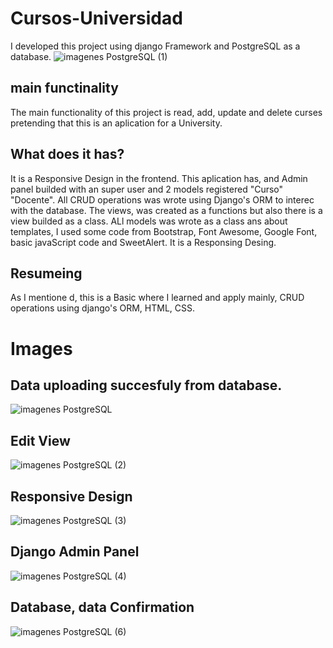 # Cursos-Universidad
I developed this project using django Framework and PostgreSQL as a database. 
![imagenes PostgreSQL (1)](https://user-images.githubusercontent.com/111468101/192372631-e54b505d-679b-4de4-9c08-be2859c4f0b6.png)

## main functinality

The main functionality of this project is read, add, update and delete curses pretending that this is an aplication for a University.

## What does it has?

It is a Responsive Design in the frontend. This aplication has, and Admin panel builded with an super user and 2 models registered "Curso" "Docente".
All CRUD operations was wrote using Django's ORM to interec with the database.
The views, was created as a functions but  also there is a view builded as a class.
ALl models was wrote as a class ans about templates, I used some code from Bootstrap, Font Awesome, Google Font, basic javaScript code and SweetAlert.
It is a Responsing Desing.

## Resumeing
As I mentione
d, this is a Basic where I learned and apply mainly, CRUD operations using django's ORM, HTML, CSS.

# Images
## Data uploading succesfuly from database.
![imagenes PostgreSQL](https://user-images.githubusercontent.com/111468101/192372730-78f7f2c3-67aa-4999-b969-832515edf481.png)

## Edit View
![imagenes PostgreSQL (2)](https://user-images.githubusercontent.com/111468101/192372959-2c0c2703-85ef-48dd-9d86-3551da585b64.png)

## Responsive Design
![imagenes PostgreSQL (3)](https://user-images.githubusercontent.com/111468101/192373041-00bc35c3-d595-4cc4-aaea-d8f484432e7e.png)

## Django Admin Panel
![imagenes PostgreSQL (4)](https://user-images.githubusercontent.com/111468101/192373158-528e37d7-a4fe-4372-a46b-9ad8f63ea341.png)

## Database, data Confirmation
![imagenes PostgreSQL (6)](https://user-images.githubusercontent.com/111468101/192373250-a4dde2c1-e015-4cc1-b7f2-63439cf2bd40.png)

